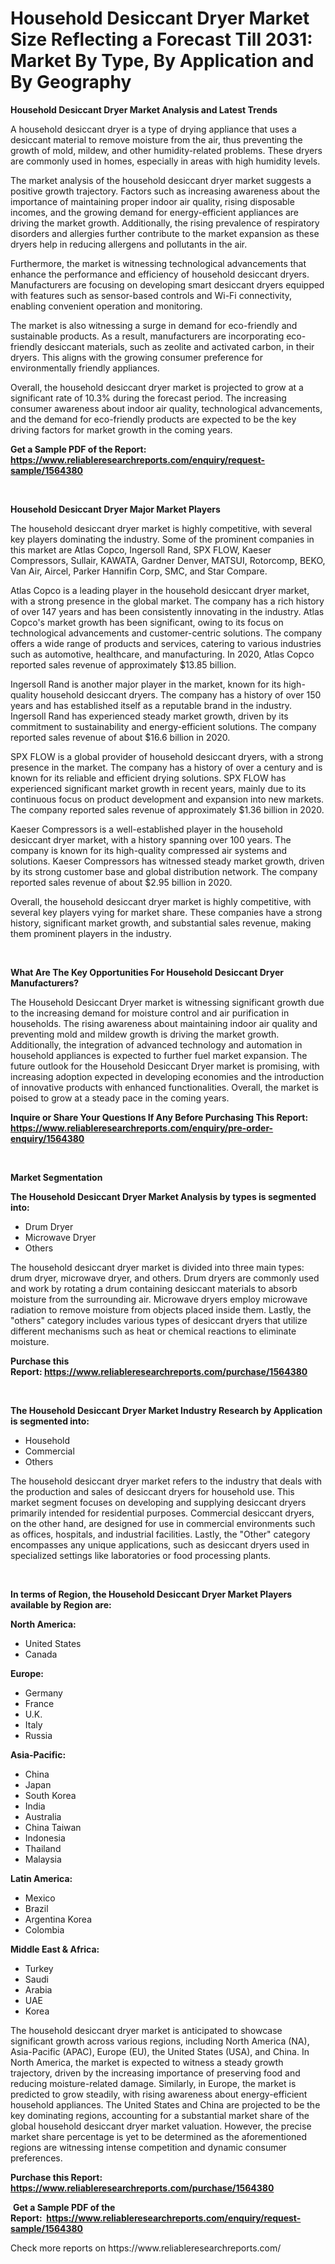 <p><h1>Household Desiccant Dryer Market Size Reflecting a Forecast Till 2031: Market By Type, By Application and By Geography</h1></p><p><strong>Household Desiccant Dryer Market Analysis and Latest Trends</strong></p>
<p><p>A household desiccant dryer is a type of drying appliance that uses a desiccant material to remove moisture from the air, thus preventing the growth of mold, mildew, and other humidity-related problems. These dryers are commonly used in homes, especially in areas with high humidity levels.</p><p>The market analysis of the household desiccant dryer market suggests a positive growth trajectory. Factors such as increasing awareness about the importance of maintaining proper indoor air quality, rising disposable incomes, and the growing demand for energy-efficient appliances are driving the market growth. Additionally, the rising prevalence of respiratory disorders and allergies further contribute to the market expansion as these dryers help in reducing allergens and pollutants in the air.</p><p>Furthermore, the market is witnessing technological advancements that enhance the performance and efficiency of household desiccant dryers. Manufacturers are focusing on developing smart desiccant dryers equipped with features such as sensor-based controls and Wi-Fi connectivity, enabling convenient operation and monitoring.</p><p>The market is also witnessing a surge in demand for eco-friendly and sustainable products. As a result, manufacturers are incorporating eco-friendly desiccant materials, such as zeolite and activated carbon, in their dryers. This aligns with the growing consumer preference for environmentally friendly appliances.</p><p>Overall, the household desiccant dryer market is projected to grow at a significant rate of 10.3% during the forecast period. The increasing consumer awareness about indoor air quality, technological advancements, and the demand for eco-friendly products are expected to be the key driving factors for market growth in the coming years.</p></p>
<p><strong>Get a Sample PDF of the Report:&nbsp; <a href="https://www.reliableresearchreports.com/enquiry/request-sample/1564380">https://www.reliableresearchreports.com/enquiry/request-sample/1564380</a></strong></p>
<p>&nbsp;</p>
<p><strong>Household Desiccant Dryer Major Market Players</strong></p>
<p><p>The household desiccant dryer market is highly competitive, with several key players dominating the industry. Some of the prominent companies in this market are Atlas Copco, Ingersoll Rand, SPX FLOW, Kaeser Compressors, Sullair, KAWATA, Gardner Denver, MATSUI, Rotorcomp, BEKO, Van Air, Aircel, Parker Hannifin Corp, SMC, and Star Compare.</p><p>Atlas Copco is a leading player in the household desiccant dryer market, with a strong presence in the global market. The company has a rich history of over 147 years and has been consistently innovating in the industry. Atlas Copco's market growth has been significant, owing to its focus on technological advancements and customer-centric solutions. The company offers a wide range of products and services, catering to various industries such as automotive, healthcare, and manufacturing. In 2020, Atlas Copco reported sales revenue of approximately $13.85 billion.</p><p>Ingersoll Rand is another major player in the market, known for its high-quality household desiccant dryers. The company has a history of over 150 years and has established itself as a reputable brand in the industry. Ingersoll Rand has experienced steady market growth, driven by its commitment to sustainability and energy-efficient solutions. The company reported sales revenue of about $16.6 billion in 2020.</p><p>SPX FLOW is a global provider of household desiccant dryers, with a strong presence in the market. The company has a history of over a century and is known for its reliable and efficient drying solutions. SPX FLOW has experienced significant market growth in recent years, mainly due to its continuous focus on product development and expansion into new markets. The company reported sales revenue of approximately $1.36 billion in 2020.</p><p>Kaeser Compressors is a well-established player in the household desiccant dryer market, with a history spanning over 100 years. The company is known for its high-quality compressed air systems and solutions. Kaeser Compressors has witnessed steady market growth, driven by its strong customer base and global distribution network. The company reported sales revenue of about $2.95 billion in 2020.</p><p>Overall, the household desiccant dryer market is highly competitive, with several key players vying for market share. These companies have a strong history, significant market growth, and substantial sales revenue, making them prominent players in the industry.</p></p>
<p>&nbsp;</p>
<p><strong>What Are The Key Opportunities For Household Desiccant Dryer Manufacturers?</strong></p>
<p><p>The Household Desiccant Dryer market is witnessing significant growth due to the increasing demand for moisture control and air purification in households. The rising awareness about maintaining indoor air quality and preventing mold and mildew growth is driving the market growth. Additionally, the integration of advanced technology and automation in household appliances is expected to further fuel market expansion. The future outlook for the Household Desiccant Dryer market is promising, with increasing adoption expected in developing economies and the introduction of innovative products with enhanced functionalities. Overall, the market is poised to grow at a steady pace in the coming years.</p></p>
<p><strong>Inquire or Share Your Questions If Any Before Purchasing This Report: <a href="https://www.reliableresearchreports.com/enquiry/pre-order-enquiry/1564380">https://www.reliableresearchreports.com/enquiry/pre-order-enquiry/1564380</a></strong></p>
<p>&nbsp;</p>
<p><strong>Market Segmentation</strong></p>
<p><strong>The Household Desiccant Dryer Market Analysis by types is segmented into:</strong></p>
<p><ul><li>Drum Dryer</li><li>Microwave Dryer</li><li>Others</li></ul></p>
<p><p>The household desiccant dryer market is divided into three main types: drum dryer, microwave dryer, and others. Drum dryers are commonly used and work by rotating a drum containing desiccant materials to absorb moisture from the surrounding air. Microwave dryers employ microwave radiation to remove moisture from objects placed inside them. Lastly, the "others" category includes various types of desiccant dryers that utilize different mechanisms such as heat or chemical reactions to eliminate moisture.</p></p>
<p><strong>Purchase this Report:&nbsp;<a href="https://www.reliableresearchreports.com/purchase/1564380">https://www.reliableresearchreports.com/purchase/1564380</a></strong></p>
<p>&nbsp;</p>
<p><strong>The Household Desiccant Dryer Market Industry Research by Application is segmented into:</strong></p>
<p><ul><li>Household</li><li>Commercial</li><li>Others</li></ul></p>
<p><p>The household desiccant dryer market refers to the industry that deals with the production and sales of desiccant dryers for household use. This market segment focuses on developing and supplying desiccant dryers primarily intended for residential purposes. Commercial desiccant dryers, on the other hand, are designed for use in commercial environments such as offices, hospitals, and industrial facilities. Lastly, the "Other" category encompasses any unique applications, such as desiccant dryers used in specialized settings like laboratories or food processing plants.</p></p>
<p>&nbsp;</p>
<p><strong>In terms of Region, the Household Desiccant Dryer Market Players available by Region are:</strong></p>
<p>
    <p> <strong> North America: </strong>
        <ul>
            <li>United States</li>
            <li>Canada</li>
        </ul>
        </p> 
    <p> <strong> Europe: </strong>
        <ul>
            <li>Germany</li>
            <li>France</li>
            <li>U.K.</li>
            <li>Italy</li>
            <li>Russia</li>
        </ul>
        </p> 
    <p> <strong> Asia-Pacific: </strong>
        <ul>
            <li>China</li>
            <li>Japan</li>
            <li>South Korea</li>
            <li>India</li>
            <li>Australia</li>
            <li>China Taiwan</li>
            <li>Indonesia</li>
            <li>Thailand</li>
            <li>Malaysia</li>
        </ul>
        </p> 
    <p> <strong> Latin America: </strong>
        <ul>
            <li>Mexico</li>
            <li>Brazil</li>
            <li>Argentina Korea</li>
            <li>Colombia</li>
        </ul>
        </p> 
    <p> <strong> Middle East & Africa: </strong>
        <ul>
            <li>Turkey</li>
            <li>Saudi</li>
            <li>Arabia</li>
            <li>UAE</li>
            <li>Korea</li>
        </ul>
    </p>
    </p>
<p><p>The household desiccant dryer market is anticipated to showcase significant growth across various regions, including North America (NA), Asia-Pacific (APAC), Europe (EU), the United States (USA), and China. In North America, the market is expected to witness a steady growth trajectory, driven by the increasing importance of preserving food and reducing moisture-related damage. Similarly, in Europe, the market is predicted to grow steadily, with rising awareness about energy-efficient household appliances. The United States and China are projected to be the key dominating regions, accounting for a substantial market share of the global household desiccant dryer market valuation. However, the precise market share percentage is yet to be determined as the aforementioned regions are witnessing intense competition and dynamic consumer preferences.</p></p>
<p><strong>Purchase this Report: <a href="https://www.reliableresearchreports.com/purchase/1564380">https://www.reliableresearchreports.com/purchase/1564380</a></strong></p>
<p>&nbsp;<strong>Get a Sample PDF of the Report:&nbsp;&nbsp;<a href="https://www.reliableresearchreports.com/enquiry/request-sample/1564380">https://www.reliableresearchreports.com/enquiry/request-sample/1564380</a></strong></p>
<p><strong></strong></p>
<p>Check more reports on https://www.reliableresearchreports.com/</p>